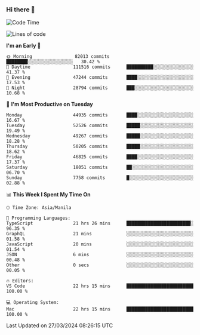 ### Hi there 👋

<!--START_SECTION:waka-->
![Code Time](http://img.shields.io/badge/Code%20Time-4%2C993%20hrs%2057%20mins-blue)

![Lines of code](https://img.shields.io/badge/From%20Hello%20World%20I%27ve%20Written-118.8%20million%20lines%20of%20code-blue)

**I'm an Early 🐤** 

```text
🌞 Morning                82013 commits       ████████░░░░░░░░░░░░░░░░░   30.42 % 
🌆 Daytime                111516 commits      ██████████░░░░░░░░░░░░░░░   41.37 % 
🌃 Evening                47244 commits       ████░░░░░░░░░░░░░░░░░░░░░   17.53 % 
🌙 Night                  28794 commits       ███░░░░░░░░░░░░░░░░░░░░░░   10.68 % 
```
📅 **I'm Most Productive on Tuesday** 

```text
Monday                   44935 commits       ████░░░░░░░░░░░░░░░░░░░░░   16.67 % 
Tuesday                  52526 commits       █████░░░░░░░░░░░░░░░░░░░░   19.49 % 
Wednesday                49267 commits       █████░░░░░░░░░░░░░░░░░░░░   18.28 % 
Thursday                 50205 commits       █████░░░░░░░░░░░░░░░░░░░░   18.62 % 
Friday                   46825 commits       ████░░░░░░░░░░░░░░░░░░░░░   17.37 % 
Saturday                 18051 commits       ██░░░░░░░░░░░░░░░░░░░░░░░   06.70 % 
Sunday                   7758 commits        █░░░░░░░░░░░░░░░░░░░░░░░░   02.88 % 
```


📊 **This Week I Spent My Time On** 

```text
🕑︎ Time Zone: Asia/Manila

💬 Programming Languages: 
TypeScript               21 hrs 26 mins      ████████████████████████░   96.35 % 
GraphQL                  21 mins             ░░░░░░░░░░░░░░░░░░░░░░░░░   01.58 % 
JavaScript               20 mins             ░░░░░░░░░░░░░░░░░░░░░░░░░   01.54 % 
JSON                     6 mins              ░░░░░░░░░░░░░░░░░░░░░░░░░   00.48 % 
Other                    0 secs              ░░░░░░░░░░░░░░░░░░░░░░░░░   00.05 % 

🔥 Editors: 
VS Code                  22 hrs 15 mins      █████████████████████████   100.00 % 

💻 Operating System: 
Mac                      22 hrs 15 mins      █████████████████████████   100.00 % 
```


 Last Updated on 27/03/2024 08:26:15 UTC
<!--END_SECTION:waka-->


<!--
**rad182/rad182** is a ✨ _special_ ✨ repository because its `README.md` (this file) appears on your GitHub profile.

Here are some ideas to get you started:

- 🔭 I’m currently working on ...
- 🌱 I’m currently learning ...
- 👯 I’m looking to collaborate on ...
- 🤔 I’m looking for help with ...
- 💬 Ask me about ...
- 📫 How to reach me: ...
- 😄 Pronouns: ...
- ⚡ Fun fact: ...
-->
